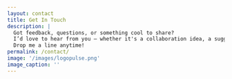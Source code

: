 ```yaml
---
layout: contact
title: Get In Touch
description: |
  Got feedback, questions, or something cool to share?
  I’d love to hear from you — whether it's a collaboration idea, a suggestion, or just a hello.
  Drop me a line anytime!
permalink: /contact/
image: '/images/logopulse.png'
image_caption: ''
---
```

